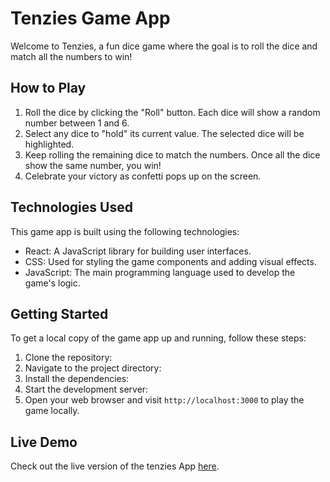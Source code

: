 # Tenzies Game App

Welcome to Tenzies, a fun dice game where the goal is to roll the dice and match all the numbers to win!

## How to Play

1. Roll the dice by clicking the "Roll" button. Each dice will show a random number between 1 and 6.
2. Select any dice to "hold" its current value. The selected dice will be highlighted.
3. Keep rolling the remaining dice to match the numbers. Once all the dice show the same number, you win!
4. Celebrate your victory as confetti pops up on the screen.

## Technologies Used

This game app is built using the following technologies:

- React: A JavaScript library for building user interfaces.
- CSS: Used for styling the game components and adding visual effects.
- JavaScript: The main programming language used to develop the game's logic.

## Getting Started

To get a local copy of the game app up and running, follow these steps:

1. Clone the repository:
2. Navigate to the project directory:
3. Install the dependencies:
4. Start the development server:
5. Open your web browser and visit `http://localhost:3000` to play the game locally.

## Live Demo

Check out the live version of the tenzies App [here](https://ketansahugit.github.io/tenzies/). 




